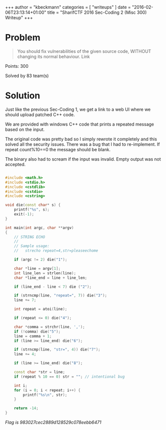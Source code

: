 +++
author = "kbeckmann"
categories = [ "writeups" ]
date = "2016-02-06T23:13:14+01:00"
title = "SharifCTF 2016 Sec-Coding 2 (Misc 300) Writeup"
+++

# Problem

> You should fix vulnerabilities of the given source code, WITHOUT changing its normal behaviour. Link

Points: 300

Solved by 83 team(s)

# Solution

Just like the previous Sec-Coding 1, we get a link to a web UI where we should upload patched C++ code.

We are provided with windows C++ code that prints a repeated message based on the input.

The original code was pretty bad so I simply rewrote it completely and this solved all the security issues. There was a bug that I had to re-implement. If repeat count%10==0 the message should be blank.

The binary also had to scream if the input was invalid. Empty output was not accepted.

~~~c++

#include <math.h>
#include <stdio.h>
#include <cstdlib>
#include <cstdio>
#include <cstring>

void die(const char* s) {
	printf("%s", s);
	exit(-1);
}

int main(int argc, char **argv)
{
	// STRING ECHO
	//
	// Sample usage:
	//   strecho repeat=4,str=pleaseechome

	if (argc != 2) die("1");

	char *line = argv[1];
	int line_len = strlen(line);
	char *line_end = line + line_len;

	if (line_end - line < 7) die ("2");

	if (strncmp(line, "repeat=", 7)) die("3");
	line += 7;

	int repeat = atoi(line);

	if (repeat <= 0) die("4");

	char *comma = strchr(line, ',');
	if (!comma) die("5");
	line = comma + 1;
	if (line >= line_end) die("6");

	if (strncmp(line, "str=", 4)) die("7");
	line += 4;

	if (line >= line_end) die("8");

	const char *str = line;
	if (repeat % 10 == 0) str = ""; // intentional bug

	int i;
	for (i = 0; i < repeat; i++) {
		printf("%s\n", str);
	}

	return -14;
}
~~~

*Flag is 983027cec2889d128529c078eebb6471*
